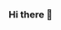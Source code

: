 ### Hi there 👋

<!--
**keremdemirtrk/keremdemirtrk** is a ✨ _special_ ✨ repository because its `README.md` (this file) appears on your GitHub profile.



**CV (Özgeçmişim):**

[CV] (https://www.linkedin.com/in/keremdemirtrk/detail/treasury/education:382014977/?entityUrn=urn%3Ali%3Afsd_profileTreasuryMedia%3A(ACoAAB_tm14BDjyOY93CtCXmHgGEulyOX_3ZL4M%2C1597434937021)&section=education%3A382014977&treasuryCount=2)


<a href="medium.com/@keremdemirtrk">
  <img align="center" src="https://github-readme-stats.vercel.app/api?username=keremdemirtrk&layout=compact" />
</a>
